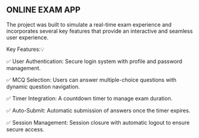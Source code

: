 ## ONLINE EXAM APP


The project was built to simulate a real-time exam experience and incorporates several key features that provide an interactive and seamless user experience.

Key Features:💡

✅ User Authentication: Secure login system with profile and password management.

✅ MCQ Selection: Users can answer multiple-choice questions with dynamic question navigation.

✅ Timer Integration: A countdown timer to manage exam duration.

✅ Auto-Submit: Automatic submission of answers once the timer expires.

✅ Session Management: Session closure with automatic logout to ensure secure access.
